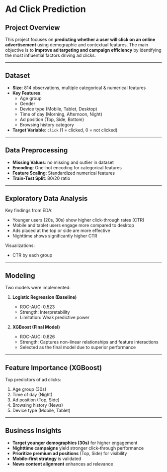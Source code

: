 # Ad Click Prediction

## Project Overview
This project focuses on **predicting whether a user will click on an online advertisement** using demographic and contextual features. The main objective is to **improve ad targeting and campaign efficiency** by identifying the most influential factors driving ad clicks.

---
## Dataset
- **Size**: 814 observations, multiple categorical & numerical features
- **Key Features**:
  - Age group
  - Gender
  - Device type (Mobile, Tablet, Desktop)
  - Time of day (Morning, Afternoon, Night)
  - Ad position (Top, Side, Bottom)
  - Browsing history category
- **Target Variable**: `click` (1 = clicked, 0 = not clicked)

---
## Data Preprocessing
- **Missing Values**: no missing and outlier in dataset
- **Encoding**: One-hot encoding for categorical features
- **Feature Scaling**: Standardized numerical features
- **Train-Test Split**: 80/20 ratio

---
## Exploratory Data Analysis
Key findings from EDA:
- Younger users (20s, 30s) show higher click-through rates (CTR)
- Mobile and tablet users engage more compared to desktop
- Ads placed at the top or side are more effective
- Nighttime shows significantly higher CTR

Visualizations:
- CTR by each group

---
## Modeling
Two models were implemented:

1. **Logistic Regression (Baseline)**
   - ROC-AUC: 0.523
   - Strength: Interpretability
   - Limitation: Weak predictive power

2. **XGBoost (Final Model)**
   - ROC-AUC: 0.826
   - Strength: Captures non-linear relationships and feature interactions
   - Selected as the final model due to superior performance

---
## Feature Importance (XGBoost)
Top predictors of ad clicks:
1. Age group (30s)
2. Time of day (Night)
3. Ad position (Top, Side)
4. Browsing history (News)
5. Device type (Mobile, Tablet)

---
## Business Insights
- **Target younger demographics (30s)** for higher engagement
- **Nighttime campaigns** yield stronger click-through performance
- **Prioritize premium ad positions** (Top, Side) for visibility
- **Mobile-first strategy** is validated
- **News content alignment** enhances ad relevance

